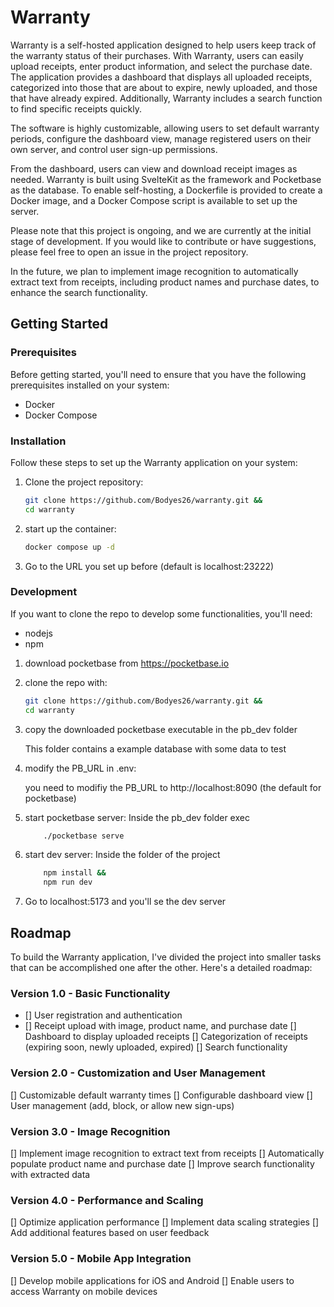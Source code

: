# Warranty

Warranty is a self-hosted application designed to help users keep track of the warranty status of their purchases. With Warranty, users can easily upload receipts, enter product information, and select the purchase date. The application provides a dashboard that displays all uploaded receipts, categorized into those that are about to expire, newly uploaded, and those that have already expired. Additionally, Warranty includes a search function to find specific receipts quickly.

The software is highly customizable, allowing users to set default warranty periods, configure the dashboard view, manage registered users on their own server, and control user sign-up permissions.

From the dashboard, users can view and download receipt images as needed. Warranty is built using SvelteKit as the framework and Pocketbase as the database. To enable self-hosting, a Dockerfile is provided to create a Docker image, and a Docker Compose script is available to set up the server.

Please note that this project is ongoing, and we are currently at the initial stage of development. If you would like to contribute or have suggestions, please feel free to open an issue in the project repository.

In the future, we plan to implement image recognition to automatically extract text from receipts, including product names and purchase dates, to enhance the search functionality.

## Getting Started

### Prerequisites

Before getting started, you'll need to ensure that you have the following prerequisites installed on your system:

-   Docker
-   Docker Compose

### Installation

Follow these steps to set up the Warranty application on your system:

1. Clone the project repository:

    ```bash
    git clone https://github.com/Bodyes26/warranty.git &&
    cd warranty
    ```

2. start up the container:

    ```bash
    docker compose up -d
    ```

3. Go to the URL you set up before (default is localhost:23222)

### Development

If you want to clone the repo to develop some functionalities, you'll need:

-   nodejs
-   npm

1. download pocketbase from https://pocketbase.io

2. clone the repo with:

    ```bash
    git clone https://github.com/Bodyes26/warranty.git &&
    cd warranty
    ```

3. copy the downloaded pocketbase executable in the pb_dev folder

    This folder contains a example database with some data to test

4. modify the PB_URL in .env:

    you need to modifiy the PB_URL to http://localhost:8090 (the default for pocketbase)

5. start pocketbase server:
   Inside the pb_dev folder exec

    ```bash
        ./pocketbase serve
    ```

6. start dev server:
   Inside the folder of the project

    ```bash
        npm install &&
        npm run dev
    ```

7. Go to localhost:5173 and you'll se the dev server

## Roadmap

To build the Warranty application, I've divided the project into smaller tasks that can be accomplished one after the other. Here's a detailed roadmap:

### Version 1.0 - Basic Functionality

-   [] User registration and authentication
-   [] Receipt upload with image, product name, and purchase date
    [] Dashboard to display uploaded receipts
    [] Categorization of receipts (expiring soon, newly uploaded, expired)
    [] Search functionality

### Version 2.0 - Customization and User Management

[] Customizable default warranty times
[] Configurable dashboard view
[] User management (add, block, or allow new sign-ups)

### Version 3.0 - Image Recognition

[] Implement image recognition to extract text from receipts
[] Automatically populate product name and purchase date
[] Improve search functionality with extracted data

### Version 4.0 - Performance and Scaling

[] Optimize application performance
[] Implement data scaling strategies
[] Add additional features based on user feedback

### Version 5.0 - Mobile App Integration

[] Develop mobile applications for iOS and Android
[] Enable users to access Warranty on mobile devices
